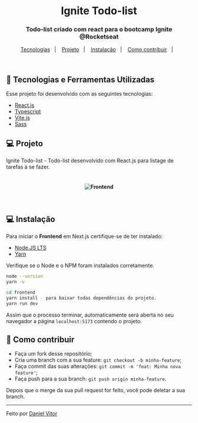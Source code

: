 <h1 align="center">
    Ignite Todo-list
</h1>

<h3 align="center">
  Todo-list criado com react para o bootcamp Ignite @Rocketseat
</h3>

<p align="center">
  <a href="#rocket-tecnologias">Tecnologias</a>&nbsp;&nbsp;&nbsp;|&nbsp;&nbsp;&nbsp;
  <a href="#-projeto">Projeto</a>&nbsp;&nbsp;&nbsp;|&nbsp;&nbsp;&nbsp;
  <a href="#-instalação">Instalação</a>&nbsp;&nbsp;&nbsp;|&nbsp;&nbsp;&nbsp;
  <a href="#-como-contribuir">Como contribuir</a>&nbsp;&nbsp;&nbsp;|&nbsp;&nbsp;&nbsp;
</p>

<br>

## :rocket: Tecnologias e Ferramentas Utilizadas

Esse projeto foi desenvolvido com as seguintes tecnologias:

- [React.js](https://pt-br.reactjs.org/)
- [Typescript](https://www.typescriptlang.org/)
- [Vite.js](https://vitejs.dev/)
- [Sass](https://sass-lang.com/)

## 💻 Projeto

Ignite Todo-list - Todo-list desenvolvido com React.js para listage de tarefas à se fazer.

<h4 align="center">
  <br>
  <img alt="Frontend" src="https://user-images.githubusercontent.com/54604875/198391395-4c64c16a-3cd8-4f4e-a466-a2dac098a278.gif">
</h4>

<br>

## 💻 Instalação

Para iniciar o **Frontend** em Next.js certifique-se de ter instalado:

- [Node.JS LTS](https://nodejs.org/en/)
- [Yarn](https://classic.yarnpkg.com/en/docs/install/#debian-stable)

Verifique se o Node e o NPM foram instalados corretamente.

```bash
node --version
yarn -v
```

```bash
cd frontend
yarn install - para baixar todas dependências do projeto.
yarn run dev
```

Assim que o processo terminar, automaticamente será aberta no seu navegador a página `localhost:5173` contendo o projeto.

## 🤔 Como contribuir

- Faça um fork desse repositório;
- Cria uma branch com a sua feature: `git checkout -b minha-feature`;
- Faça commit das suas alterações: `git commit -m 'feat: Minha nova feature'`;
- Faça push para a sua branch: `git push origin minha-feature`.

Depois que o merge da sua pull request for feito, você pode deletar a sua branch.

---

Feito por [Daniel Vitor](https://github.com/danielVFS)
